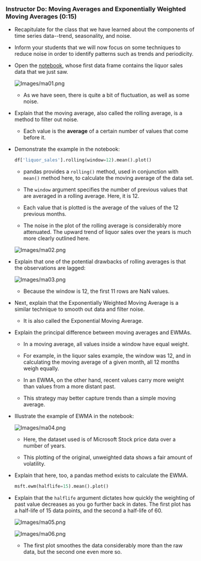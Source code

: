 ### Instructor Do: Moving Averages and Exponentially Weighted Moving Averages (0:15)

* Recapitulate for the class that we have learned about the components of time series data--trend, seasonality, and noise.

* Inform your students that we will now focus on some techniques to reduce noise in order to identify patterns such as trends and periodicity.

* Open the [notebook](tbd), whose first data frame contains the liquor sales data that we just saw.

  ![Images/ma01.png](Images/ma01.png)

  * As we have seen, there is quite a bit of fluctuation, as well as some noise.

* Explain that the moving average, also called the rolling average, is a method to filter out noise.

  * Each value is the **average** of a certain number of values that come before it.

* Demonstrate the example in the notebook:

  ```python
  df['liquor_sales'].rolling(window=12).mean().plot()
  ```

  * pandas provides a `rolling()` method, used in conjunction with `mean()` method here, to calculate the moving average of the data set.

  * The `window` argument specifies the number of previous values that are averaged in a rolling average. Here, it is 12.

  * Each value that is plotted is the average of the values of the 12 previous months.

  * The noise in the plot of the rolling average is considerably more attenuated. The upward trend of liquor sales over the years is much more clearly outlined here.

  ![Images/ma02.png](Images/ma02.png)

* Explain that one of the potential drawbacks of rolling averages is that the observations are lagged:

  ![Images/ma03.png](Images/ma03.png)

  * Because the window is 12, the first 11 rows are NaN values.

* Next, explain that the Exponentially Weighted Moving Average is a similar technique to smooth out data and filter noise.

  * It is also called the Exponential Moving Average.

* Explain the principal difference between moving averages and EWMAs.

  * In a moving average, all values inside a window have equal weight.

  * For example, in the liquor sales example, the window was 12, and in calculating the moving average of a given month, all 12 months weigh equally.

  * In an EWMA, on the other hand, recent values carry more weight than values from a more distant past.

  * This strategy may better capture trends than a simple moving average.

* Illustrate the example of EWMA in the notebook:

  ![Images/ma04.png](Images/ma04.png)

  * Here, the dataset used is of Microsoft Stock price data over a number of years.

  * This plotting of the original, unweighted data shows a fair amount of volatility.

* Explain that here, too, a pandas method exists to calculate the EWMA.

  ```python
  msft.ewm(halflife=15).mean().plot()
  ```

* Explain that the `halflife` argument dictates how quickly the weighting of past value decreases as you go further back in dates. The first plot has a half-life of 15 data points, and the second a half-life of 60.

  ![Images/ma05.png](Images/ma05.png)

  ![Images/ma06.png](Images/ma06.png)

  * The first plot smoothes the data considerably more than the raw data, but the second one even more so.
